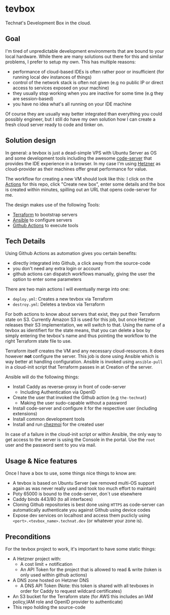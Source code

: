 # tevbox

Technat's Development Box in the cloud.

## Goal

I'm tired of unpredictable development environments that are bound to your local hardware. While there are many solutions out there for this and similar problems, I prefer to setup my own. This has multiple reasons:
- performance of cloud-based IDEs is often rather poor or insufficient (for running local dev instances of things)
- control of the network stack is often not given (e.g no public IP or direct access to services exposed on your machine)
- they usually stop working when you are inactive for some time (e.g they are session-based)
- you have no idea what's all running on your IDE machine

Of course they are usually way better integrated than everything you could possibly engineer, but I still do have my own solution how I can create a fresh cloud server ready to code and tinker on.

## Solution design

In general: a tevbox is just a dead-simple VPS with Ubuntu Server as OS and some development tools including the awesome [code-server](https://github.com/coder/code-server) that provides the IDE experience in a browser. In my case I'm using [Hetzner](http://hetzner.de/) as cloud-provider as their machines offer great performance for value. 

The workflow for creating a new VM should look like this: I click on the [Actions](https://github.com/the-technat/tevbox/actions) for this repo, click "Create new box", enter some details and the box is created within minutes, spilling out an URL that opens code-server for me.

The design makes use of the following Tools:
- [Terraform](https://terraform.io) to bootstrap servers
- [Ansible](https://www.ansible.com/) to configure servers
- [Github Actions](https://docs.github.com/en/actions) to execute tools

## Tech Details

Using Github Actions as automation gives you certain benefits:
- directly integrated into Github, a click away from the source-code
- you don't need any extra login or account
- github actions can dispatch workflows manually, giving the user the option to enter some parameters

There are two main actions I will eventually merge into one:
- `deploy.yml`: Creates a new tevbox via Terraform
- `destroy.yml`: Deletes a tevbox via Terraform

For both actions to know about servers that exist, they put their Terraform state on S3. Currently Amazon S3 is used for this job, but once Hetzner releases their S3 implementation, we will switch to that. Using the name of a tevbox as identifiert for the state means, that you can delete a box by simply entering the tevbox's name and thus pointing the workflow to the right Terraform state file to use.

Terraform itself creates the VM and any necessary cloud-resources. It does however **not** configure the server. This job is done using Ansible which is way better at handling configuration. Ansible is invoked using `ansible-pull` in a cloud-init script that Terraform passes in at Creation of the server.

Ansible will do the following things:
- Install Caddy as reverse-proxy in front of code-server
  - Including Authentication via OpenID 
- Create the user that invoked the Github action (e.g `the-technat`)
  - Making the user sudo-capable without a password
- Install code-server and configure it for the respective user (including extensions)
- Install common development tools 
- Install and run [chezmoi](https://chezmoi.io) for the created user

In case of a failure in the cloud-init script or within Ansible, the only way to get access to the server is using the Console in the portal. Use the `root` user and the password sent to you via mail.

## Usage & Nice features

Once I have a box to use, some things nice things to know are:
- A tevbox is based on Ubuntu Server (we removed multi-OS support again as was never really used and took too much effort to maintain)
- Poty 65000 is bound to the code-server, don´t use elsewhere
- Caddy binds 443/80 (to all interfaces) 
- Cloning Github repositories is best done using `HTTPS` as code-server can automatically authenticate you against Github using device codes
- Expose dev services on localhost and access them puclicly using       `<port>.<tevbox_name>.technat.dev` (or whatever your zone is).

## Preconditions

For the tevbox project to work, it's important to have some static things:
- A Hetzner project with:
  - A cost limit + notification
  - An API Token for the project that is allowed to read & write (token is only used within github actions)
- A DNS zone hosted on Hetzner DNS
  - A DNS API Token (Note: this token is shared with all tevboxes in order for Caddy to request wildcard certificates)
- An S3 bucket for the Terraform state (for AWS this includes an IAM policy,IAM role and OpenID provider to authenticate)
- This repo holding the source-code